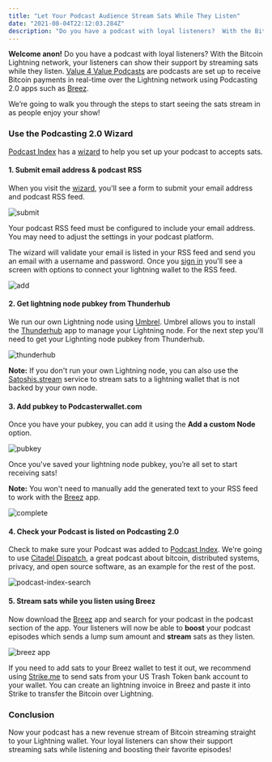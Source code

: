 ```yaml
---
title: "Let Your Podcast Audience Stream Sats While They Listen"
date: "2021-08-04T22:12:03.284Z"
description: "Do you have a podcast with loyal listeners?  With the Bitcoin Lightning network, your users can stream sats while they listen to show their support."
---
```

**Welcome anon!**  Do you have a podcast with loyal listeners?  With the Bitcoin Lightning network, your listeners can show their support by streaming sats while they listen.  [Value 4 Value Podcasts](https://podcastindex.org/podcast/value4value) are podcasts are set up to receive Bitcoin payments in real-time over the Lightning network using Podcasting 2.0 apps such as [Breez](https://breez.technology/).

We’re going to walk you through the steps to start seeing the sats stream in as people enjoy your show!

### Use the Podcasting 2.0 Wizard

[Podcast Index](https://podcastindex.org/) has a [wizard](https://podcasterwallet.com/) to help you set up your podcast to accepts sats.

#### 1. Submit email address & podcast RSS

When you visit the [wizard](https://podcasterwallet.com/), you'll see a form to submit your email address and podcast RSS feed.

![submit](./submit.png)


Your podcast RSS feed must be configured to include your email address.  You may need to adjust the settings in your podcast platform.

The wizard will validate your email is listed in your RSS feed and send you an email with a username and password.  Once you [sign in](https://podcasterwallet.com/sign-in) you'll see a screen with options to connect your lightning wallet to the RSS feed.

![add](./add.png)

#### 2. Get lightning node pubkey from Thunderhub

We run our own Lightning node using [Umbrel](https://getumbrel.com/).  Umbrel allows you to install the [Thunderhub](https://thunderhub.io/) app to manage your Lightning node.  For the next step you'll need to get your Lighnting node pubkey from Thunderhub.

![thunderhub](./thunderhub.png)

**Note:**  If you don't run your own Lightning node, you can also use the [Satoshis.stream](https://satoshis.stream/) service to stream sats to a lightning wallet that is not backed by your own node.

#### 3. Add pubkey to Podcasterwallet.com

Once you have your pubkey, you can add it using the **Add a custom Node** option.

![pubkey](./pubkey.png)


Once you've saved your lightning node pubkey, you’re all set to start receiving sats!  

**Note:** You won't need to manually add the generated text to your RSS feed to work with the [Breez](https://breez.technology/) app.

![complete](./complete.png)

#### 4. Check your Podcast is listed on Podcasting 2.0

Check to make sure your Podcast was added to [Podcast Index](https://podcastindex.org/).  We're going to use
[Citadel Dispatch](https://citadeldispatch.com/), a great podcast about bitcoin, distributed systems, privacy, and open source software, as an example for the rest of the post.

![podcast-index-search](./podcast-index-search.png)

#### 5. Stream sats while you listen using Breez

Now download the [Breez](https://breez.technology/) app and search for your podcast in the podcast section of the app.  Your listeners will now be able to **boost** your podcast episodes which sends a lump sum amount and **stream** sats as they listen.


![breez app](./breez.jpeg#width=32px;height=32px)

If you need to add sats to your Breez wallet to test it out, we recommend using [Strike.me](https://strike.me/) to send sats from your US Trash Token bank account to your wallet.  You can create an lightning invoice in Breez and paste it into Strike to transfer the Bitcoin over Lightning.

### Conclusion

Now your podcast has a new revenue stream of Bitcoin streaming straight to your Lightning wallet.  Your loyal listeners can show their support streaming sats while listening and boosting their favorite episodes!
